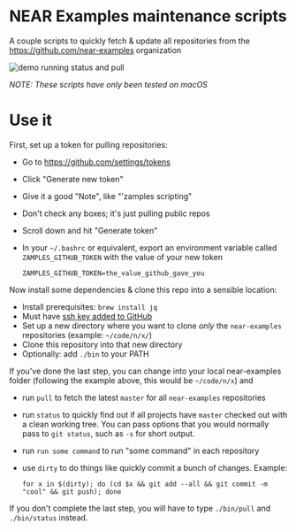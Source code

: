 NEAR Examples maintenance scripts
=================================

A couple scripts to quickly fetch & update all repositories from the
https://github.com/near-examples organization

![demo running status and pull](https://repository-images.githubusercontent.com/272589316/ebb9e480-af59-11ea-8aee-ad0a44455a8b)

_NOTE: These scripts have only been tested on macOS_


Use it
======

First, set up a token for pulling repositories:

* Go to https://github.com/settings/tokens
* Click "Generate new token"
* Give it a good "Note", like "'zamples scripting"
* Don't check any boxes; it's just pulling public repos
* Scroll down and hit "Generate token"
* In your `~/.bashrc` or equivalent, export an environment variable called
  `ZAMPLES_GITHUB_TOKEN` with the value of your new token

      ZAMPLES_GITHUB_TOKEN=the_value_github_gave_you

Now install some dependencies & clone this repo into a sensible location:

* Install prerequisites: `brew install jq`
* Must have [ssh key added to GitHub](https://help.github.com/en/github/authenticating-to-github/adding-a-new-ssh-key-to-your-github-account)
* Set up a new directory where you want to clone _only_ the `near-examples`
  repositories (example: `~/code/n/x/`)
* Clone this repository into that new directory
* Optionally: add `./bin` to your PATH

If you've done the last step, you can change into your local near-examples
folder (following the example above, this would be `~/code/n/x`) and

* run `pull` to fetch the latest `master` for all `near-examples` repositories
* run `status` to quickly find out if all projects have `master` checked out
  with a clean working tree. You can pass options that you would normally pass
  to `git status`, such as `-s` for short output.
* run `run some command` to run "some command" in each repository
* use `dirty` to do things like quickly commit a bunch of changes. Example:

      for x in $(dirty); do (cd $x && git add --all && git commit -m "cool" && git push); done

If you don't complete the last step, you will have to type `./bin/pull` and
`./bin/status` instead.
